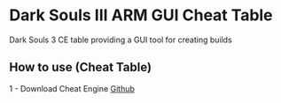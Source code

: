 # Dark Souls III ARM GUI Cheat Table
Dark Souls 3 CE table providing a GUI tool for creating builds 

## How to use (Cheat Table)

1 - Download Cheat Engine [Github](https://github.com/cheat-engine/cheat-engine)
